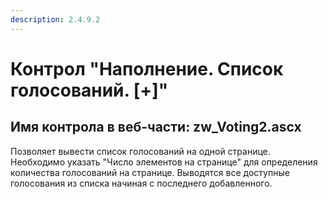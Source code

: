 ```yaml
---
description: 2.4.9.2
---
```


# Контрол "Наполнение. Список голосований. \[+\]"

## Имя контрола в веб-части: zw\_Voting2.ascx

Позволяет вывести список голосований на одной странице. Необходимо указать "Число элементов на странице" для определения количества голосований на странице. Выводятся все доступные голосования из списка начиная с последнего добавленного.

